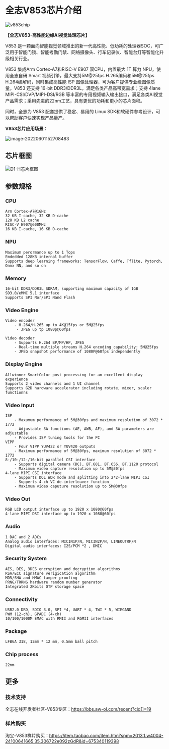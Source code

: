 # 全志V853芯片介绍

![v853chip](assets/img/index/v853chip.png)

**【全志V853-高性能边缘AI视觉处理芯片】**

V853 是一颗面向智能视觉领域推出的新一代高性能、低功耗的处理器SOC，可广泛用于智能门锁、智能考勤门禁、网络摄像头、行车记录仪、智能台灯等智能化升级相关行业。

V853 集成Arm Cortex-A7和RISC-V E907 双CPU，内置最大 1T 算力 NPU，使用全志自研 Smart 视频引擎，最大支持5M@25fps H.265编码和5M@25fps H.264编解码，同时集成高性能 ISP 图像处理器，可为客户提供专业级图像质量。V853 还支持 16-bit DDR3/DDR3L，满足各类产品高带宽需求；支持 4lane MIPI-CSI/DVP/MIPI-DSI/RGB 等丰富的专用视频输入输出接口，满足各类AI视觉产品需求；采用先进的22nm工艺，具有更优的功耗和更小的芯片面积。

同时，全志为 V853 配套提供了稳定、易用的 Linux SDK和软硬件参考设计，可以帮助客户快速实现产品量产。

**V853芯片应用场景：**

![image-20220601152708483](assets/img/index/v853application.png)

## 芯片框图

![D1-H芯片框图](assets/img/index/V853xinpiankuangtu.png)

## 参数规格

### CPU

    Arm Cortex-A7@1GHz 
    32 KB I-cache, 32 KB D-cache
    128 KB L2 cache
    RISC-V E907@600MHz
    16 KB I-cache, 16 KB D-cache

### NPU

    Maximum perormance up to 1 Tops
    Emdedded 128KB internal buffer
    Supports deep learning frameworks: TensorFlow, Caffe, Tflite, Pytorch, Onnx NN, and so on 

### Memory

    16-bit DDR3/DDR3L SDRAM, supporting maximum capacity of 1GB
    SD3.0/eMMC 5.1 interface
    Supports SPI Nor/SPI Nand Flash 

### Video Engine

    Video encoder
        - H.264/H.265 up to 4K@15fps or 5M@25fps
         - JPEG up tp 1080p@60fps
    
    Video decoder
        - Supports H.264 BP/MP/HP, JPEG
        - Real-time multiple streams H.264 encoding capability: 5M@25fps
        - JPEG snapshot performance of 1080P@60fps independently

### Display Engine

    Allwinner SmartColor post processing for an excellent display experience
    Supports 2 video channels and 1 UI channel
    Supports G2D hardware accelerator including rotate, mixer, scaler functionns  

### Video Input

    ISP
        - Maxumum performance of 5M@30fps and maximum resolution of 3072 * 1772
        - Adjustable 3A functions (AE, AWB, AF), and 3A parameters are adjustable
        - Provides ISP tuning tools for the PC
    VIPP
        - Four VIPP YUV422 or YUV420 outputs
        - Maximum performance of 5M@30fps, maximum resolution of 3072 * 1772
    8-/10-/12-/16-bit parallel CSI interface
        - Supports digital camera (DC), BT.601, BT.656, BT.1120 protocol
        - Maximum video capture resolution up to 5M@30fps
    4-lane MIPI CSI interface
        - Supports DOL WDR mode and splitting into 2*2-lane MIPI CSI
        - Supperts 4-ch VC de-interleaver function 
        - Maximum video caputure resolution up to 5M@30fps

### Video Out

    RGB LCD output interface up to 1920 x 1080@60fps
    4-lane MIPI DSI interface up to 1920 x 1080@60fps

### Audio

    1 DAC and 2 ADCs
    Analog audio interfaces: MICIN1P/N, MICIN2P/N, LINEOUTRP/N
    Digital audio interfaces: I2S/PCM *2 , DMIC

### Security System

    AES, DES, 3DES encryption and decryption algorithms
    RSA/ECC signature verigication algorithm
    MD5/SHA and HMAC tamper proofing
    PRNG/TRRNG hardware random number generator
    Integrated 2Kbits OTP storage space

### Connectivity

    USB2.0 DRD, SDIO 3.0, SPI *4, UART * 4, TWI * 5, WIEGAND
    PWM (12-ch), GPADC (4-ch) 
    10/100/1000M EMAC with RMII and RGMII interfaces

### Package

    LFBGA 318, 12mm * 12 mm, 0.5mm ball pitch

### Chip process

    22nm

## 更多

### 技术支持

全志在线开发者社区-V853专区：<https://bbs.aw-ol.com/recent?cid[]=19>

### 样片购买

淘宝-V853样片购买：<https://item.taobao.com/item.htm?spm=2013.1.w4004-24100641665.35.306722e092zGdR&id=675340119398>